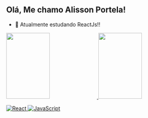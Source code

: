 ## Olá, Me chamo Alisson Portela!
- 🌱 Atualmente estudando ReactJs!! 

<div>
<a href="https://github.com/AlissonDevPort">
<img height="175em" width="48%" src="https://github-readme-stats.vercel.app/api?username=AlissonDevPort&show_icons=true&theme=radical&include_all_commits=true&count_private=true"/>
<img height="175em" width="48%" src="https://github-readme-stats.vercel.app/api/top-langs/?username=alissondevport&layout=compact&langs_count-16&theme=radical"/>

</div>

![React](https://img.shields.io/badge/react-%2320232a.svg?style=for-the-badge&logo=react&logoColor=%2361DAFB) ![JavaScript](https://img.shields.io/badge/javascript-%23323330.svg?style=for-the-badge&logo=javascript&logoColor=%23F7DF1E)

